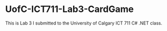 # UofC-ICT711-Lab3-CardGame
This is Lab 3 I submitted to the University of Calgary ICT 711 C# .NET class.
